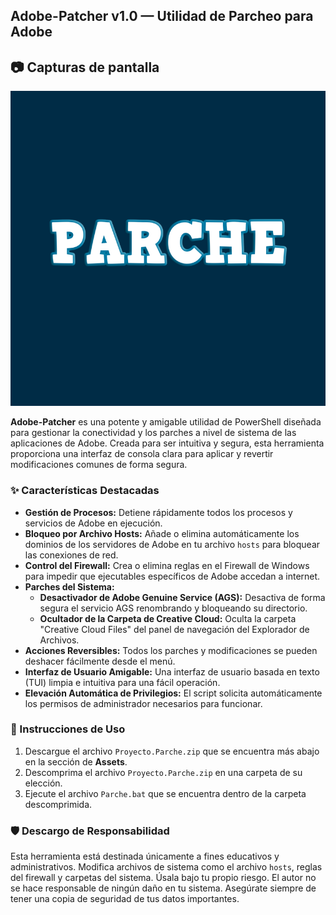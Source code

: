 ## Adobe-Patcher v1.0 — Utilidad de Parcheo para Adobe

## 📷 Capturas de pantalla
<p align="center">
<img src="https://raw.githubusercontent.com/Pablitus666/Proyecto-Parche/main/images/preview.png" alt="Preview del Parche" width="600">
</p>

**Adobe-Patcher** es una potente y amigable utilidad de PowerShell diseñada para gestionar la conectividad y los parches a nivel de sistema de las aplicaciones de Adobe. Creada para ser intuitiva y segura, esta herramienta proporciona una interfaz de consola clara para aplicar y revertir modificaciones comunes de forma segura.

### ✨ Características Destacadas

*   **Gestión de Procesos:** Detiene rápidamente todos los procesos y servicios de Adobe en ejecución.
*   **Bloqueo por Archivo Hosts:** Añade o elimina automáticamente los dominios de los servidores de Adobe en tu archivo `hosts` para bloquear las conexiones de red.
*   **Control del Firewall:** Crea o elimina reglas en el Firewall de Windows para impedir que ejecutables específicos de Adobe accedan a internet.
*   **Parches del Sistema:**
    *   **Desactivador de Adobe Genuine Service (AGS):** Desactiva de forma segura el servicio AGS renombrando y bloqueando su directorio.
    *   **Ocultador de la Carpeta de Creative Cloud:** Oculta la carpeta "Creative Cloud Files" del panel de navegación del Explorador de Archivos.
*   **Acciones Reversibles:** Todos los parches y modificaciones se pueden deshacer fácilmente desde el menú.
*   **Interfaz de Usuario Amigable:** Una interfaz de usuario basada en texto (TUI) limpia e intuitiva para una fácil operación.
*   **Elevación Automática de Privilegios:** El script solicita automáticamente los permisos de administrador necesarios para funcionar.

### 🚀 Instrucciones de Uso

1.  Descargue el archivo `Proyecto.Parche.zip` que se encuentra más abajo en la sección de **Assets**.
2.  Descomprima el archivo `Proyecto.Parche.zip` en una carpeta de su elección.
3.  Ejecute el archivo `Parche.bat` que se encuentra dentro de la carpeta descomprimida.

### 🛡️ Descargo de Responsabilidad

Esta herramienta está destinada únicamente a fines educativos y administrativos. Modifica archivos de sistema como el archivo `hosts`, reglas del firewall y carpetas del sistema. Úsala bajo tu propio riesgo. El autor no se hace responsable de ningún daño en tu sistema. Asegúrate siempre de tener una copia de seguridad de tus datos importantes.
